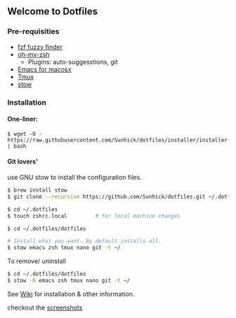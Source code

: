 ## Welcome to Dotfiles

### Pre-requisities
* [fzf fuzzy finder](https://github.com/junegunn/fzf)
* [oh-my-zsh](https://github.com/robbyrussell/oh-my-zsh)
  * Plugins: auto-suggesstions, git
* [Emacs for macosx](https://emacsformacosx.com)
* [Tmux](https://github.com/tmux/tmux)
* [stow](https://www.gnu.org/software/stow/manual/stow.html)

### Installation

#### One-liner:

```shell
$ wget -O - https://raw.githubusercontent.com/Sunhick/dotfiles/installer/installer.sh | bash
```

#### Git lovers'
use GNU stow to install the configuration files.
```sh
$ brew install stow
$ git clone --recursive https://github.com/Sunhick/dotfiles.git ~/.dotfiles/dotfiles

$ cd ~/.dotfiles
$ touch zshrc.local         # for local machine changes

$ cd ~/.dotfiles/dotfiles

# Install what you want. By default installs all.
$ stow emacs zsh tmux nano git -t ~/
```

To remove/ uninstall
```sh
$ cd ~/.dotfiles/dotfiles
$ stow -D emacs zsh tmux nano git -t ~/
```

See [Wiki](https://github.com/Sunhick/dotfiles/wiki) for installation & other information.

checkout the [screenshots](https://github.com/Sunhick/dotfiles/wiki/screenshots)
